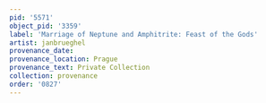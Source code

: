 ```yaml
---
pid: '5571'
object_pid: '3359'
label: 'Marriage of Neptune and Amphitrite: Feast of the Gods'
artist: janbrueghel
provenance_date:
provenance_location: Prague
provenance_text: Private Collection
collection: provenance
order: '0827'
---
```

